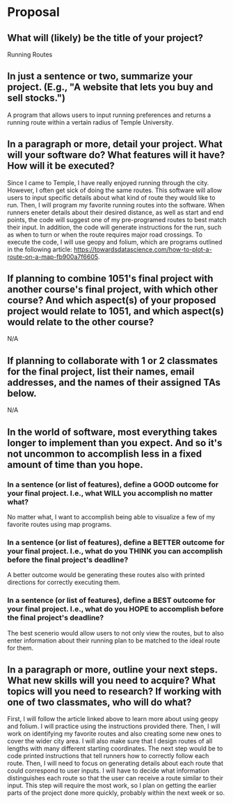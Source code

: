 # Proposal

## What will (likely) be the title of your project?

Running Routes

## In just a sentence or two, summarize your project. (E.g., "A website that lets you buy and sell stocks.")

A program that allows users to input running preferences and returns a running route within a vertain radius of Temple University.

## In a paragraph or more, detail your project. What will your software do? What features will it have? How will it be executed?

Since I came to Temple, I have really enjoyed running through the city. However, I often get sick of doing the same routes. This software will allow users to input specific details about what kind of route they would like to run. Then, I will program my favorite running routes into the software. When runners eneter details about their desired distance, as well as start and end points, the code will suggest one of my pre-programed routes to best match their input. In addition, the code will generate instructions for the run, such as when to turn or when the route requires major road crossings. To execute the code, I will use geopy and folium, which are programs outlined in the following article: https://towardsdatascience.com/how-to-plot-a-route-on-a-map-fb900a7f6605.


## If planning to combine 1051's final project with another course's final project, with which other course? And which aspect(s) of your proposed project would relate to 1051, and which aspect(s) would relate to the other course?

N/A

## If planning to collaborate with 1 or 2 classmates for the final project, list their names, email addresses, and the names of their assigned TAs below.

N/A

## In the world of software, most everything takes longer to implement than you expect. And so it's not uncommon to accomplish less in a fixed amount of time than you hope.

### In a sentence (or list of features), define a GOOD outcome for your final project. I.e., what WILL you accomplish no matter what?

No matter what, I want to accomplish being able to visualize a few of my favorite routes using map programs.

### In a sentence (or list of features), define a BETTER outcome for your final project. I.e., what do you THINK you can accomplish before the final project's deadline?

A better outcome would be generating these routes also with printed directions for correctly executing them.

### In a sentence (or list of features), define a BEST outcome for your final project. I.e., what do you HOPE to accomplish before the final project's deadline?

The best scenerio would allow users to not only view the routes, but to also enter information about their running plan to be matched to the ideal route for them.

## In a paragraph or more, outline your next steps. What new skills will you need to acquire? What topics will you need to research? If working with one of two classmates, who will do what?

First, I will follow the article linked above to learn more about using geopy and folium. I will practice using the instructions provided there. Then, I will work on identifying my favorite routes and also creating some new ones to cover the wider city area. I will also make sure that I design routes of all lengths with many different starting coordinates. The next step would be to code printed instructions that tell runners how to correctly follow each route. Then, I will need to focus on generating details about each route that could correspond to user inputs. I will have to decide what information distinguishes each route so that the user can receive a route similar to their input. This step will require the most work, so I plan on getting the earlier parts of the project done more quickly, probably within the next week or so.  
